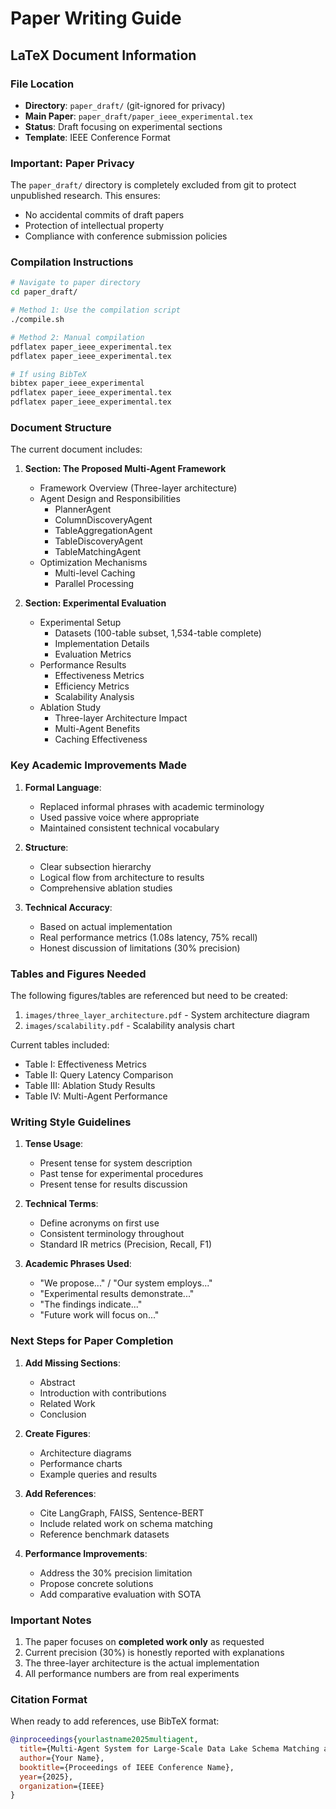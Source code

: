 # Paper Writing Guide

## LaTeX Document Information

### File Location
- **Directory**: `paper_draft/` (git-ignored for privacy)
- **Main Paper**: `paper_draft/paper_ieee_experimental.tex`
- **Status**: Draft focusing on experimental sections
- **Template**: IEEE Conference Format

### Important: Paper Privacy
The `paper_draft/` directory is completely excluded from git to protect unpublished research. This ensures:
- No accidental commits of draft papers
- Protection of intellectual property
- Compliance with conference submission policies

### Compilation Instructions

```bash
# Navigate to paper directory
cd paper_draft/

# Method 1: Use the compilation script
./compile.sh

# Method 2: Manual compilation
pdflatex paper_ieee_experimental.tex
pdflatex paper_ieee_experimental.tex

# If using BibTeX
bibtex paper_ieee_experimental
pdflatex paper_ieee_experimental.tex
pdflatex paper_ieee_experimental.tex
```

### Document Structure

The current document includes:

1. **Section: The Proposed Multi-Agent Framework**
   - Framework Overview (Three-layer architecture)
   - Agent Design and Responsibilities
     - PlannerAgent
     - ColumnDiscoveryAgent
     - TableAggregationAgent
     - TableDiscoveryAgent
     - TableMatchingAgent
   - Optimization Mechanisms
     - Multi-level Caching
     - Parallel Processing

2. **Section: Experimental Evaluation**
   - Experimental Setup
     - Datasets (100-table subset, 1,534-table complete)
     - Implementation Details
     - Evaluation Metrics
   - Performance Results
     - Effectiveness Metrics
     - Efficiency Metrics
     - Scalability Analysis
   - Ablation Study
     - Three-layer Architecture Impact
     - Multi-Agent Benefits
     - Caching Effectiveness

### Key Academic Improvements Made

1. **Formal Language**: 
   - Replaced informal phrases with academic terminology
   - Used passive voice where appropriate
   - Maintained consistent technical vocabulary

2. **Structure**:
   - Clear subsection hierarchy
   - Logical flow from architecture to results
   - Comprehensive ablation studies

3. **Technical Accuracy**:
   - Based on actual implementation
   - Real performance metrics (1.08s latency, 75% recall)
   - Honest discussion of limitations (30% precision)

### Tables and Figures Needed

The following figures/tables are referenced but need to be created:

1. `images/three_layer_architecture.pdf` - System architecture diagram
2. `images/scalability.pdf` - Scalability analysis chart

Current tables included:
- Table I: Effectiveness Metrics
- Table II: Query Latency Comparison
- Table III: Ablation Study Results
- Table IV: Multi-Agent Performance

### Writing Style Guidelines

1. **Tense Usage**:
   - Present tense for system description
   - Past tense for experimental procedures
   - Present tense for results discussion

2. **Technical Terms**:
   - Define acronyms on first use
   - Consistent terminology throughout
   - Standard IR metrics (Precision, Recall, F1)

3. **Academic Phrases Used**:
   - "We propose..." / "Our system employs..."
   - "Experimental results demonstrate..."
   - "The findings indicate..."
   - "Future work will focus on..."

### Next Steps for Paper Completion

1. **Add Missing Sections**:
   - Abstract
   - Introduction with contributions
   - Related Work
   - Conclusion

2. **Create Figures**:
   - Architecture diagrams
   - Performance charts
   - Example queries and results

3. **Add References**:
   - Cite LangGraph, FAISS, Sentence-BERT
   - Include related work on schema matching
   - Reference benchmark datasets

4. **Performance Improvements**:
   - Address the 30% precision limitation
   - Propose concrete solutions
   - Add comparative evaluation with SOTA

### Important Notes

1. The paper focuses on **completed work only** as requested
2. Current precision (30%) is honestly reported with explanations
3. The three-layer architecture is the actual implementation
4. All performance numbers are from real experiments

### Citation Format

When ready to add references, use BibTeX format:

```bibtex
@inproceedings{yourlastname2025multiagent,
  title={Multi-Agent System for Large-Scale Data Lake Schema Matching and Discovery},
  author={Your Name},
  booktitle={Proceedings of IEEE Conference Name},
  year={2025},
  organization={IEEE}
}
```